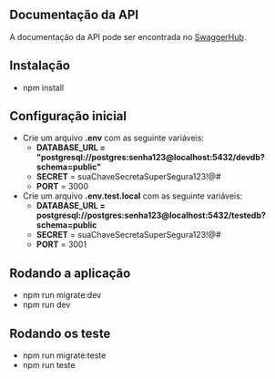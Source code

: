 ## Documentação da API

A documentação da API pode ser encontrada no [SwaggerHub](https://app.swaggerhub.com/apis-docs/FABIOVINICIUSFS1/montesuadieta/1.0.0).

## Instalação

- npm install
## Configuração inicial
- Crie um arquivo **.env** com as seguinte variáveis: 
  - **DATABASE_URL = "postgresql://postgres:senha123@localhost:5432/devdb?schema=public"**
  - **SECRET** = suaChaveSecretaSuperSegura123!@#
  - **PORT** = 3000
- Crie um arquivo **.env.test.local** com as seguinte variáveis: 
  - **DATABASE_URL = postgresql://postgres:senha123@localhost:5432/testedb?schema=public**
  - **SECRET** = suaChaveSecretaSuperSegura123!@#
  - **PORT** = 3001

## Rodando a aplicação
- npm run migrate:dev
- npm run dev

## Rodando os teste
- npm run migrate:teste
- npm run teste
